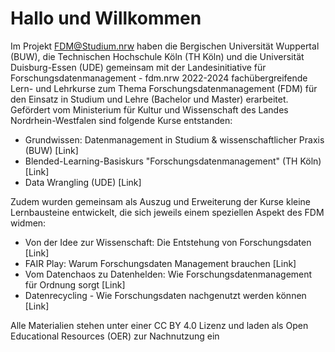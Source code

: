 # Hallo und Willkommen

Im Projekt FDM@Studium.nrw haben die Bergischen Universität Wuppertal (BUW), die Technischen Hochschule Köln (TH Köln) und die Universität Duisburg-Essen (UDE) gemeinsam mit der Landesinitiative für Forschungsdatenmanagement - fdm.nrw 2022-2024 fachübergreifende Lern- und Lehrkurse zum Thema Forschungsdatenmanagement (FDM) für den Einsatz in Studium und Lehre (Bachelor und Master) erarbeitet. Gefördert vom Ministerium für Kultur und Wissenschaft des Landes Nordrhein-Westfalen sind folgende Kurse entstanden:

- Grundwissen: Datenmanagement in Studium & wissenschaftlicher Praxis (BUW) [Link]
- Blended-Learning-Basiskurs "Forschungsdatenmanagement"  (TH Köln) [Link]
- Data Wrangling (UDE) [Link]

Zudem wurden gemeinsam als Auszug und Erweiterung der Kurse kleine Lernbausteine entwickelt, die sich jeweils einem speziellen Aspekt des FDM widmen:

- Von der Idee zur Wissenschaft: Die Entstehung von Forschungsdaten [Link]
- FAIR Play: Warum Forschungsdaten Management brauchen [Link]
- Vom Datenchaos zu Datenhelden: Wie Forschungsdatenmanagement für Ordnung sorgt [Link]
- Datenrecycling - Wie Forschungsdaten nachgenutzt werden können [Link]

Alle Materialien stehen unter einer CC BY 4.0 Lizenz und laden als Open Educational Resources (OER) zur Nachnutzung ein
